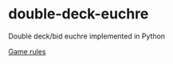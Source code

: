 # double-deck-euchre
Double deck/bid euchre implemented in Python

[Game rules](https://gradeless.com/la/in_bid_euchre.pdf)
